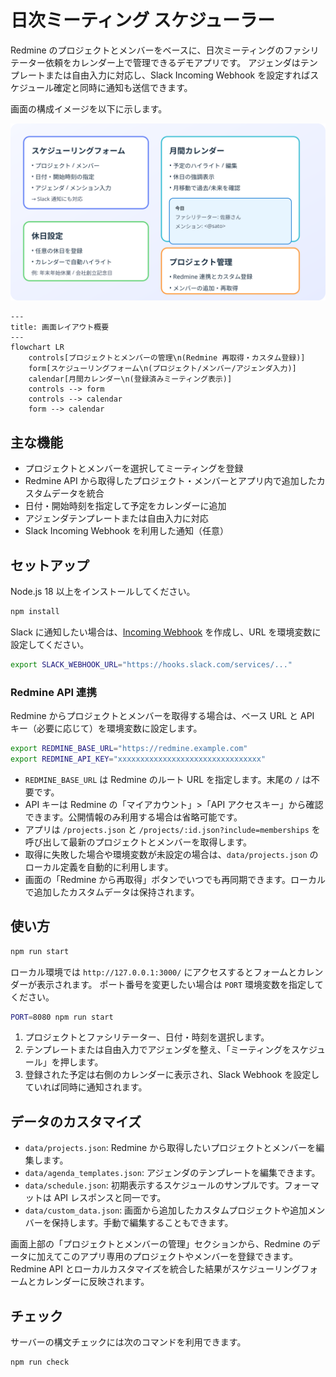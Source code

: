 # 日次ミーティング スケジューラー

Redmine のプロジェクトとメンバーをベースに、日次ミーティングのファシリテーター依頼をカレンダー上で管理できるデモアプリです。
アジェンダはテンプレートまたは自由入力に対応し、Slack Incoming Webhook を設定すればスケジュール確定と同時に通知も送信できます。

画面の構成イメージを以下に示します。

![日次ミーティング スケジューラーの画面構成イメージ](static/img/app-overview.svg)

```mermaid
---
title: 画面レイアウト概要
---
flowchart LR
    controls[プロジェクトとメンバーの管理\n(Redmine 再取得・カスタム登録)]
    form[スケジューリングフォーム\n(プロジェクト/メンバー/アジェンダ入力)]
    calendar[月間カレンダー\n(登録済みミーティング表示)]
    controls --> form
    controls --> calendar
    form --> calendar
```

## 主な機能
- プロジェクトとメンバーを選択してミーティングを登録
- Redmine API から取得したプロジェクト・メンバーとアプリ内で追加したカスタムデータを統合
- 日付・開始時刻を指定して予定をカレンダーに追加
- アジェンダテンプレートまたは自由入力に対応
- Slack Incoming Webhook を利用した通知（任意）

## セットアップ

Node.js 18 以上をインストールしてください。

```bash
npm install
```

Slack に通知したい場合は、[Incoming Webhook](https://api.slack.com/messaging/webhooks) を作成し、URL を環境変数に設定してください。

```bash
export SLACK_WEBHOOK_URL="https://hooks.slack.com/services/..."
```

### Redmine API 連携

Redmine からプロジェクトとメンバーを取得する場合は、ベース URL と API キー（必要に応じて）を環境変数に設定します。

```bash
export REDMINE_BASE_URL="https://redmine.example.com"
export REDMINE_API_KEY="xxxxxxxxxxxxxxxxxxxxxxxxxxxxxxxx"
```

- `REDMINE_BASE_URL` は Redmine のルート URL を指定します。末尾の `/` は不要です。
- API キーは Redmine の「マイアカウント」>「API アクセスキー」から確認できます。公開情報のみ利用する場合は省略可能です。
- アプリは `/projects.json` と `/projects/:id.json?include=memberships` を呼び出して最新のプロジェクトとメンバーを取得します。
- 取得に失敗した場合や環境変数が未設定の場合は、`data/projects.json` のローカル定義を自動的に利用します。
- 画面の「Redmine から再取得」ボタンでいつでも再同期できます。ローカルで追加したカスタムデータは保持されます。

## 使い方

```bash
npm run start
```

ローカル環境では `http://127.0.0.1:3000/` にアクセスするとフォームとカレンダーが表示されます。
ポート番号を変更したい場合は `PORT` 環境変数を指定してください。

```bash
PORT=8080 npm run start
```

1. プロジェクトとファシリテーター、日付・時刻を選択します。
2. テンプレートまたは自由入力でアジェンダを整え、「ミーティングをスケジュール」を押します。
3. 登録された予定は右側のカレンダーに表示され、Slack Webhook を設定していれば同時に通知されます。

## データのカスタマイズ

- `data/projects.json`: Redmine から取得したいプロジェクトとメンバーを編集します。
- `data/agenda_templates.json`: アジェンダのテンプレートを編集できます。
- `data/schedule.json`: 初期表示するスケジュールのサンプルです。フォーマットは API レスポンスと同一です。
- `data/custom_data.json`: 画面から追加したカスタムプロジェクトや追加メンバーを保持します。手動で編集することもできます。

画面上部の「プロジェクトとメンバーの管理」セクションから、Redmine のデータに加えてこのアプリ専用のプロジェクトやメンバーを登録できます。
Redmine API とローカルカスタマイズを統合した結果がスケジューリングフォームとカレンダーに反映されます。

## チェック

サーバーの構文チェックには次のコマンドを利用できます。

```bash
npm run check
```

